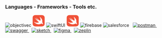 <h3 align="left">Languages - Frameworks - Tools etc.</h3>
<p align="left"> 
  <a> <img src="https://www.vectorlogo.zone/logos/apple_objectivec/apple_objectivec-icon.svg" alt="objectivec" width="40" height="40"/> </a> 
  <a> <img src="https://raw.githubusercontent.com/devicons/devicon/master/icons/swift/swift-original.svg" alt="swift" width="40" height="40"/> </a> 
  <a> <img src="https://img.icons8.com/fluency/48/swiftui.png" alt="swiftUI" width="40" height="40"/> </a> 
  <a> <img src="https://raw.githubusercontent.com/devicons/devicon/master/icons/swift/swift-original.svg" alt="swift" width="40" height="40"/> </a> 
  <a> <img src="https://www.vectorlogo.zone/logos/firebase/firebase-icon.svg" alt="firebase" width="40" height="40"/> </a> 
  <a> <img src="https://www.vectorlogo.zone/logos/salesforce/salesforce-ar21.svg" alt="salesforce" width="80" height="40"/> </a> 
   &nbsp 
  <a href="https://postman.com" target="_blank" rel="noreferrer"> <img src="https://www.vectorlogo.zone/logos/getpostman/getpostman-icon.svg" alt="postman" width="40" height="40"/> </a> 
     &nbsp 
  <a href="https://swagger.io" target="_blank" rel="noreferrer"> <img src="https://iconduck.com/icons/28022/swagger" alt="swagger" width="40" height="40"/> </a> 
   &nbsp 
  <a href="https://www.sketch.com/" target="_blank" rel="noreferrer"> <img src="https://www.vectorlogo.zone/logos/sketchapp/sketchapp-icon.svg" alt="sketch" width="40" height="40"/> </a> 
   &nbsp 
  <a href="https://www.figma.com/" target="_blank" rel="noreferrer"> <img src="https://www.vectorlogo.zone/logos/figma/figma-icon.svg" alt="figma" width="40" height="40"/> </a> 
 &nbsp 
    <a href="https://zeplin.io" target="_blank" rel="noreferrer"> <img src="https://www.vectorlogo.zone/logos/zeplinio/zeplinio-icon.svg" alt="zeplin" width="40" height="40"/> </a> 
</p>
